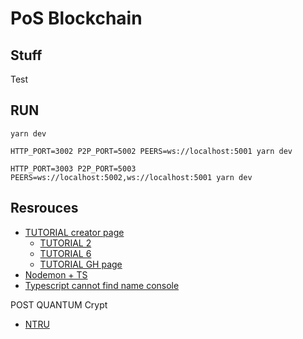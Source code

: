 # PoS Blockchain

## Stuff

Test

## RUN

`yarn dev`

`HTTP_PORT=3002 P2P_PORT=5002 PEERS=ws://localhost:5001 yarn dev`

`HTTP_PORT=3003 P2P_PORT=5003 PEERS=ws://localhost:5002,ws://localhost:5001 yarn dev`

## Resrouces

- [TUTORIAL creator page](https://medium.com/@kashishkhullar)
  - [TUTORIAL 2](https://medium.com/coinmonks/implementing-proof-of-stake-part-2-748156d5c85e)
  - [TUTORIAL 6](https://medium.com/coinmonks/implementing-proof-of-stake-part-6-c811ce78ab0f)
  - [TUTORIAL GH page](https://github.com/kashishkhullar/pos-blockchain/blob/master/blockchain/blockchain.js)
- [Nodemon + TS](https://blog.logrocket.com/configuring-nodemon-with-typescript/)
- [Typescript cannot find name console](https://codingbeautydev.com/blog/typescript-cannot-find-name-console/)

POST QUANTUM Crypt

- [NTRU](https://www.npmjs.com/package/ntru)
